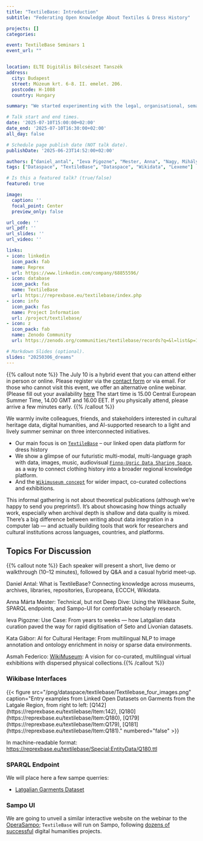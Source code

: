 ```yaml
---
title: "TextileBase: Introduction"
subtitle: "Federating Open Knowledge About Textiles & Dress History"

projects: []
categories:

event: TextileBase Seminars 1
event_url: ""


location: ELTE Digitális Bölcsészet Tanszék
address:
  city: Budapest
  street: Múzeum krt. 6-8. II. emelet. 206.
  postcode: H-1088
  country: Hungary

summary: "We started experimenting with the legal, organisational, semantic and technical challenges of creating a genuinely trustworthy, AI-supported data-sharing space that can find and connect tangible and intangible elements of the Finno-Ugric cultural universes."

# Talk start and end times.
date: '2025-07-10T15:00:00+02:00'
date_end: '2025-07-10T16:30:00+02:00'
all_day: false

# Schedule page publish date (NOT talk date).
publishDate: '2025-06-23T14:52:00+02:00'

authors: ["daniel_antal", "Ieva Pigozne", "Mester, Anna", "Nagy, Mihály", "Gábor, Kata", "Frederico, Asmah"]
tags: ["Dataspace", "TextileBase", "Dataspace", "Wikidata", "Lexeme"]

# Is this a featured talk? (true/false)
featured: true

image:
  caption: ''
  focal_point: Center
  preview_only: false

url_code: ''
url_pdf: ''
url_slides: ''
url_video: ''

links:
- icon: linkedin
  icon_pack: fab
  name: Reprex
  url: https://www.linkedin.com/company/68855596/
- icon: database
  icon_pack: fas
  name: TextileBase
  url: https://reprexbase.eu/textilebase/index.php
- icon: info
  icon_pack: fas
  name: Project Information
  url: /project/textilebase/
- icon: z
  icon_pack: fab
  name: Zenodo Community
  url: https://zenodo.org/communities/textilebase/records?q=&l=list&p=1&s=10&sort=newest

# Markdown Slides (optional).
slides: "20250306_dreams"
---
```


{{% callout note %}} 
The July 10 is a hybrid event that you can attend either in person or online. Please register via the [contact form](https://reprex.nl/contact/) or via email.
For those who cannot visit this event, we offer an alternative online webinar. (Please fill out your availability [here](https://doodle.com/meeting/organize/id/dB9WEnkb)
The start time is 15.00 Central European Summer Time, 14.00 GMT and 16.00 EET. If you physically attend, please arrive a few minutes early. 
{{% /callout %}}

We warmly invite colleagues, friends, and stakeholders interested in cultural
heritage data, digital humanities, and AI-supported research to a light and lively 
summer seminar on three interconnected initiatives.

- Our main focus is on [`TextileBase`](https://reprex.nl/project/textilebase/) – our linked open data platform for dress history 
- We show a glimpse of our futuristic multi-modal, multi-language graph with data, images, music, 
audiovisual [`Finno-Ugric Data Sharing Space`](/project/finnougricdataspace/), as a way to connect clothing history into a broader regional knowledge platform.
- And the [`Wikimuseum concept`](https://reprex.nl/slides/20250609_wikimuseum_concept/) for wider impact, co-curated collections and exhibitions.

This informal gathering is not about theoretical publications (although we’re happy to send you preprints!). 
It’s about showcasing how things actually work, especially when archival depth 
is shallow and data quality is mixed. There’s a big difference between writing 
about data integration in a computer lab — and actually building tools that work 
for researchers and cultural institutions across languages, countries, 
and platforms.

## Topics For Discussion
{{% callout note %}} 
Each speaker will present a short, live demo or walkthrough (10–12 minutes), followed by Q&A and a casual hybrid meet-up.

Daniel Antal: What is TextileBase? Connecting knowledge across museums, archives, libraries, repositories, Europeana, ECCCH, Wikidata.

Anna Márta Mester: Technical, but not Deep Dive: Using the Wikibase Suite, SPARQL endpoints, and Sampo-UI for comfortable scholarly research.

Ieva Pigozne: Use Case: From years to weeks — how Latgalian data curation paved the way for rapid digitisation of Seto and Livonian datasets.

Kata Gábor: AI for Cultural Heritage: From multilingual NLP to image annotation and ontology enrichment in noisy or sparse data environments.

Asmah Federico: [WikiMuseum](https://reprex.nl/slides/20250609_wikimuseum_concept/): A vision for co-curated, multilingual virtual exhibitions with dispersed physical collections.{{% /callout %}}

### Wikibase Interfaces
<td style="text-align: center;">
{{< figure src="/png/dataspace/textilebase/Textilebase_four_images.png" caption="Entry examples from Linked Open Datasets on Garments from the Latgale Region, from right to left: [Q142](https://reprexbase.eu/textilebase/Item:142), [Q180](https://reprexbase.eu/textilebase/Item:Q180), [Q179](https://reprexbase.eu/textilebase/Item:Q179), [Q181](https://reprexbase.eu/textilebase/Item:Q181)." numbered="false" >}}
</td>

In machine-readable format: <https://reprexbase.eu/textilebase/Special:EntityData/Q180.ttl>

### SPARQL Endpoint
We will place here a few sampe querries:
- [Latgalian Garments Dataset](http://135.181.91.51:3030/#/dataset/textilebase/query?query=PREFIX%20rdf%3A%20%3Chttp%3A%2F%2Fwww.w3.org%2F1999%2F02%2F22-rdf-syntax-ns%23%3E%0APREFIX%20xsd%3A%20%3Chttp%3A%2F%2Fwww.w3.org%2F2001%2FXMLSchema%23%3E%0APREFIX%20rdfs%3A%20%3Chttp%3A%2F%2Fwww.w3.org%2F2000%2F01%2Frdf-schema%23%3E%0APREFIX%20owl%3A%20%3Chttp%3A%2F%2Fwww.w3.org%2F2002%2F07%2Fowl%23%3E%0APREFIX%20wikibase%3A%20%3Chttp%3A%2F%2Fwikiba.se%2Fontology%23%3E%0APREFIX%20skos%3A%20%3Chttp%3A%2F%2Fwww.w3.org%2F2004%2F02%2Fskos%2Fcore%23%3E%0APREFIX%20schema%3A%20%3Chttp%3A%2F%2Fschema.org%2F%3E%0APREFIX%20cc%3A%20%3Chttp%3A%2F%2Fcreativecommons.org%2Fns%23%3E%0APREFIX%20geo%3A%20%3Chttp%3A%2F%2Fwww.opengis.net%2Font%2Fgeosparql%23%3E%0APREFIX%20prov%3A%20%3Chttp%3A%2F%2Fwww.w3.org%2Fns%2Fprov%23%3E%0APREFIX%20wd%3A%20%3Chttps%3A%2F%2Freprexbase.eu%2Fentity%2F%3E%0APREFIX%20data%3A%20%3Chttps%3A%2F%2Freprexbase.eu%2Ftextilebase%2FSpecial%3AEntityData%2F%3E%0APREFIX%20s%3A%20%3Chttps%3A%2F%2Freprexbase.eu%2Fentity%2Fstatement%2F%3E%0APREFIX%20ref%3A%20%3Chttps%3A%2F%2Freprexbase.eu%2Freference%2F%3E%0APREFIX%20v%3A%20%3Chttps%3A%2F%2Freprexbase.eu%2Fvalue%2F%3E%0APREFIX%20wdt%3A%20%3Chttps%3A%2F%2Freprexbase.eu%2Fprop%2Fdirect%2F%3E%0APREFIX%20wdtn%3A%20%3Chttps%3A%2F%2Freprexbase.eu%2Fprop%2Fdirect-normalized%2F%3E%0APREFIX%20p%3A%20%3Chttps%3A%2F%2Freprexbase.eu%2Fprop%2F%3E%0APREFIX%20ps%3A%20%3Chttps%3A%2F%2Freprexbase.eu%2Fprop%2Fstatement%2F%3E%0APREFIX%20psv%3A%20%3Chttps%3A%2F%2Freprexbase.eu%2Fprop%2Fstatement%2Fvalue%2F%3E%0APREFIX%20psn%3A%20%3Chttps%3A%2F%2Freprexbase.eu%2Fprop%2Fstatement%2Fvalue-normalized%2F%3E%0APREFIX%20pq%3A%20%3Chttps%3A%2F%2Freprexbase.eu%2Fprop%2Fqualifier%2F%3E%0APREFIX%20pqv%3A%20%3Chttps%3A%2F%2Freprexbase.eu%2Fprop%2Fqualifier%2Fvalue%2F%3E%0APREFIX%20pqn%3A%20%3Chttps%3A%2F%2Freprexbase.eu%2Fprop%2Fqualifier%2Fvalue-normalized%2F%3E%0APREFIX%20pr%3A%20%3Chttps%3A%2F%2Freprexbase.eu%2Fprop%2Freference%2F%3E%0APREFIX%20prv%3A%20%3Chttps%3A%2F%2Freprexbase.eu%2Fprop%2Freference%2Fvalue%2F%3E%0APREFIX%20prn%3A%20%3Chttps%3A%2F%2Freprexbase.eu%2Fprop%2Freference%2Fvalue-normalized%2F%3E%0APREFIX%20wdno%3A%20%3Chttps%3A%2F%2Freprexbase.eu%2Fprop%2Fnovalue%2F%3E%0APREFIX%20txb%3A%20%3Chttps%3A%2F%2Freprexbase.eu%2Ftextilebase%2FItem%3A%3E%0A%0ASELECT%20%3Firi%20%3Flabel%20%3Fdescription%20%3FtypeLabel%20%3FkeeperLabel%20%3Fuser%20%3Flocation%20%3FspatialRelation%20WHERE%20%7B%0A%20%20%3Fgarment%20wdt%3AP5%20wd%3AQ141%20.%0A%0A%20%20BIND%28IRI%28REPLACE%28STR%28%3Fgarment%29%2C%20%22https%3A%2F%2Freprexbase.eu%2Fentity%2F%22%2C%20%22https%3A%2F%2Freprexbase.eu%2Ftextilebase%2FItem%3A%22%29%29%20AS%20%3Firi%29%0A%0A%20%20%3Fgarment%20rdfs%3Alabel%20%3Flabel%20.%0A%20%20FILTER%28LANG%28%3Flabel%29%20%3D%20%22en%22%29%0A%0A%20%20OPTIONAL%20%7B%20%3Fgarment%20schema%3Adescription%20%3Fdescription%20.%20FILTER%28LANG%28%3Fdescription%29%20%3D%20%22en%22%29%20%7D%0A%0A%20%20%23%20TYPE%20from%20P3%20or%20P4%2C%20show%20its%20label%0A%20%20OPTIONAL%20%7B%0A%20%20%20%20%7B%20%3Fgarment%20wdt%3AP3%20%3Ftype%20.%20%7D%0A%20%20%20%20UNION%0A%20%20%20%20%7B%20%3Fgarment%20wdt%3AP4%20%3Ftype%20.%20%7D%0A%20%20%20%20%3Ftype%20rdfs%3Alabel%20%3FtypeLabel%20.%0A%20%20%20%20FILTER%28LANG%28%3FtypeLabel%29%20%3D%20%22en%22%29%0A%20%20%7D%0A%0A%20%20%23%20Keeper%20%28P65%29%0A%20%20OPTIONAL%20%7B%0A%20%20%20%20%3Fgarment%20wdt%3AP65%20%3Fkeeper%20.%0A%20%20%20%20%3Fkeeper%20rdfs%3Alabel%20%3FkeeperLabel%20.%0A%20%20%20%20FILTER%28LANG%28%3FkeeperLabel%29%20%3D%20%22en%22%29%0A%20%20%7D%0A%0A%20%20%23%20User%20%28P28%29%0A%20%20OPTIONAL%20%7B%0A%20%20%20%20%3Fgarment%20wdt%3AP28%20%3Fuser%20.%0A%20%20%7D%0A%0A%20%20%23%20Location%20from%20any%20property%20pointing%20to%20Q45%0A%20%20OPTIONAL%20%7B%0A%20%20%20%20%3Fgarment%20%3FspatialRelation%20wd%3AQ45%20.%0A%20%20%20%20wd%3AQ45%20rdfs%3Alabel%20%3Flocation%20.%0A%20%20%20%20FILTER%28LANG%28%3Flocation%29%20%3D%20%22en%22%29%0A%20%20%7D%0A%7D%0ALIMIT%20100%0A)


### Sampo UI

We are going to unveil a similar interactive website on the webinar to the [OperaSampo](https://oopperasampo.fi/en/); `TextileBase` will run on Sampo, following [dozens of successful](https://seco.cs.aalto.fi/tools/sampo-ui/) digital humanities projects.
